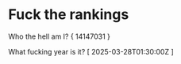 # Fuck the rankings

Who the hell am I?
{ 14147031 }

What fucking year is it?
[ 2025-03-28T01:30:00Z ]
